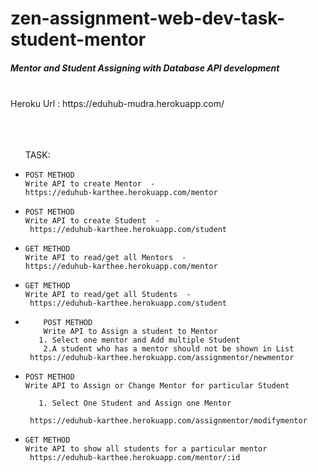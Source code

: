 # zen-assignment-web-dev-task-student-mentor

<h5>Mentor and Student Assigning with Database API development</h5>
<br>
Heroku Url : https://eduhub-mudra.herokuapp.com/
<br>
<br>
<br><br>
<ul>
TASK: 
<li>
    
    POST METHOD
    Write API to create Mentor  -  
    https://eduhub-karthee.herokuapp.com/mentor
    
    
</li>
<li>
    
    POST METHOD
    Write API to create Student  - 
     https://eduhub-karthee.herokuapp.com/student
    
    
</li>
    <li>
    
    GET METHOD
    Write API to read/get all Mentors  -  
    https://eduhub-karthee.herokuapp.com/mentor
    
    
</li>
<li>
    
    GET METHOD
    Write API to read/get all Students  - 
     https://eduhub-karthee.herokuapp.com/student
    
    
</li>
<li>
        
        POST METHOD
        Write API to Assign a student to Mentor
       1. Select one mentor and Add multiple Student 
        2.A student who has a mentor should not be shown in List
     https://eduhub-karthee.herokuapp.com/assignmentor/newmentor
    
   
</li>
<li>
   
    POST METHOD
    Write API to Assign or Change Mentor for particular Student
        
       1. Select One Student and Assign one Mentor
       
     https://eduhub-karthee.herokuapp.com/assignmentor/modifymentor
    
</li>
<li>
    
    GET METHOD
    Write API to show all students for a particular mentor
     https://eduhub-karthee.herokuapp.com/mentor/:id
    
</li>

</ul>
